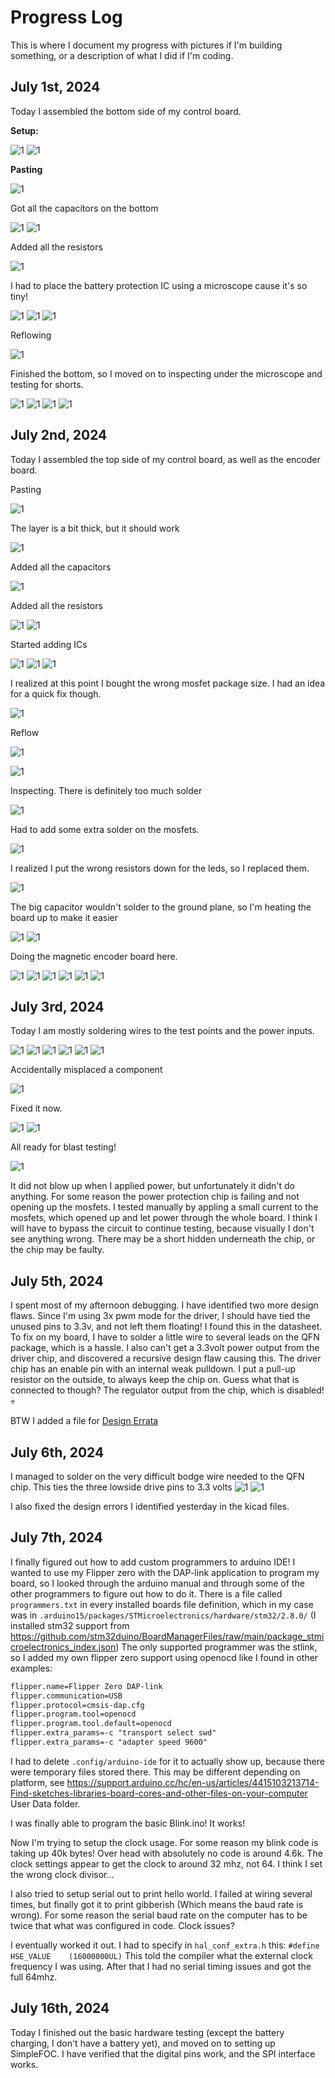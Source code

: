 # Progress Log
This is where I document my progress with pictures if I'm building something, or a description of what I did if I'm coding.

## July 1st, 2024
Today I assembled the bottom side of my control board.

**Setup:**

![1](Media/Build%20Log/IMG_20240701_144509.jpg)
![1](Media/Build%20Log/IMG_20240701_144550.jpg)

**Pasting**

![1](Media/Build%20Log/IMG_20240701_145850.jpg)

Got all the capacitors on the bottom

![1](Media/Build%20Log/IMG_20240701_153903.jpg)
![1](Media/Build%20Log/IMG_20240701_155053.jpg)

Added all the resistors

![1](Media/Build%20Log/IMG_20240701_161703.jpg)

I had to place the battery protection IC using a microscope cause it's so tiny!

![1](Media/Build%20Log/IMG_20240701_162515.jpg)
![1](Media/Build%20Log/IMG_20240701_162531.jpg)
![1](Media/Build%20Log/IMG_20240701_163042.jpg)

Reflowing

![1](Media/Build%20Log/IMG_20240701_173111.jpg)

Finished the bottom, so I moved on to inspecting under the microscope and testing for shorts.

![1](Media/Build%20Log/IMG_20240701_175342.jpg)
![1](Media/Build%20Log/IMG_20240701_180736.jpg)
![1](Media/Build%20Log/IMG_20240701_181505.jpg)
![1](Media/Build%20Log/IMG_20240701_195700.jpg)

## July 2nd, 2024
Today I assembled the top side of my control board, as well as the encoder board.

Pasting

![1](Media/Build%20Log/IMG_20240702_122101.jpg)

The layer is a bit thick, but it should work

![1](Media/Build%20Log/IMG_20240702_124521.jpg)

Added all the capacitors

![1](Media/Build%20Log/IMG_20240702_134653.jpg)

Added all the resistors

![1](Media/Build%20Log/IMG_20240702_135552.jpg)
![1](Media/Build%20Log/IMG_20240702_141529.jpg)

Started adding ICs

![1](Media/Build%20Log/IMG_20240702_142909.jpg)
![1](Media/Build%20Log/IMG_20240702_144345.jpg)
![1](Media/Build%20Log/IMG_20240702_144721.jpg)

I realized at this point I bought the wrong mosfet package size. I had an idea for a quick fix though.

![1](Media/Build%20Log/IMG_20240702_150721.jpg)

Reflow

![1](Media/Build%20Log/IMG_20240702_154831.jpg)

![1](Media/Build%20Log/IMG_20240702_160042.jpg)

Inspecting. There is definitely too much solder

![1](Media/Build%20Log/IMG_20240702_163517.jpg)

Had to add some extra solder on the mosfets.

![1](Media/Build%20Log/IMG_20240702_174821.jpg)

I realized I put the wrong resistors down for the leds, so I replaced them.

![1](Media/Build%20Log/IMG_20240702_190624.jpg)

The big capacitor wouldn't solder to the ground plane, so I'm heating the board up to make it easier

![1](Media/Build%20Log/IMG_20240702_200538.jpg)
![1](Media/Build%20Log/IMG_20240702_204344.jpg)

Doing the magnetic encoder board here.

![1](Media/Build%20Log/IMG_20240702_202758.jpg)
![1](Media/Build%20Log/IMG_20240702_204916.jpg)
![1](Media/Build%20Log/IMG_20240702_205138.jpg)
![1](Media/Build%20Log/IMG_20240702_211012.jpg)
![1](Media/Build%20Log/IMG_20240702_212432.jpg)
![1](Media/Build%20Log/IMG_20240702_213016.jpg)

## July 3rd, 2024
Today I am mostly soldering wires to the test points and the power inputs.

![1](Media/Build%20Log/IMG_20240703_153124.jpg)
![1](Media/Build%20Log/IMG_20240703_153828.jpg)
![1](Media/Build%20Log/IMG_20240703_160351.jpg)
![1](Media/Build%20Log/IMG_20240703_161011.jpg)
![1](Media/Build%20Log/IMG_20240703_162940.jpg)
![1](Media/Build%20Log/IMG_20240703_164506.jpg)

Accidentally misplaced a component

![1](Media/Build%20Log/IMG_20240703_165514.jpg)

Fixed it now.

![1](Media/Build%20Log/IMG_20240703_170848.jpg)
![1](Media/Build%20Log/IMG_20240703_172419.jpg)

All ready for blast testing!

![1](Media/Build%20Log/IMG_20240703_201545.jpg)

It did not blow up when I applied power, but unfortunately it didn't do anything. For some reason the power protection chip is failing and not opening up the mosfets. I tested manually by appling a small current to the mosfets, which opened up and let power through the whole board. I think I will have to bypass the circuit to continue testing, because visually I don't see anything wrong. There may be a short hidden underneath the chip, or the chip may be faulty.

## July 5th, 2024

I spent most of my afternoon debugging. I have identified two more design flaws. Since I'm using 3x pwm mode for the driver, I should have tied the unused pins to 3.3v, and not left them floating! I found this in the datasheet. To fix on my board, I have to solder a little wire to several leads on the QFN package, which is a hassle. I also can't get a 3.3volt power output from the driver chip, and discovered a recursive design flaw causing this. The driver chip has an enable pin with an internal weak pulldown. I put a pull-up resistor on the outside, to always keep the chip on. Guess what that is connected to though? The regulator output from the chip, which is disabled! :skull:

BTW I added a file for [Design Errata](Design%20Errata.md)

## July 6th, 2024

I managed to solder on the very difficult bodge wire needed to the QFN chip. This ties the three lowside drive pins to 3.3 volts
![1](Media/Build%20Log/IMG_20240706_152508.jpg)
![1](Media/Build%20Log/IMG_20240706_153545.jpg)

I also fixed the design errors I identified yesterday in the kicad files.

## July 7th, 2024

I finally figured out how to add custom programmers to arduino IDE! I wanted to use my Flipper zero with the DAP-link application to program my board, so I looked through the arduino manual and through some of the other programmers to figure out how to do it. There is a file called `programmers.txt` in every installed boards file definition, which in my case was in `.arduino15/packages/STMicroelectronics/hardware/stm32/2.8.0/` (I installed stm32 support from https://github.com/stm32duino/BoardManagerFiles/raw/main/package_stmicroelectronics_index.json) The only supported programmer was the stlink, so I added my own flipper zero support using openocd like I found in other examples:

```txt
flipper.name=Flipper Zero DAP-link
flipper.communication=USB
flipper.protocol=cmsis-dap.cfg
flipper.program.tool=openocd
flipper.program.tool.default=openocd
flipper.extra_params=-c "transport select swd"
flipper.extra_params=-c "adapter speed 9600"
```

I had to delete `.config/arduino-ide` for it to actually show up, because there were temporary files stored there. This may be different depending on platform, see https://support.arduino.cc/hc/en-us/articles/4415103213714-Find-sketches-libraries-board-cores-and-other-files-on-your-computer User Data folder.

I was finally able to program the basic Blink.ino! It works!

Now I'm trying to setup the clock usage. For some reason my blink code is taking up 40k bytes! Over head with absolutely no code is around 4.6k. The clock settings appear to get the clock to around 32 mhz, not 64. I think I set the wrong clock divisor...

I also tried to setup serial out to print hello world. I failed at wiring several times, but finally got it to print gibberish (Which means the baud rate is wrong). For some reason the serial baud rate on the computer has to be twice that what was configured in code. Clock issues?

I eventually worked it out. I had to specify in `hal_conf_extra.h` this: `#define HSE_VALUE    (16000000UL)` This told the compiler what the external clock frequency I was using. After that I had no serial timing issues and got the full 64mhz.

## July 16th, 2024

Today I finished out the basic hardware testing (except the battery charging, I don't have a battery yet), and moved on to setting up SimpleFOC. I have verified that the digital pins work, and the SPI interface works.
